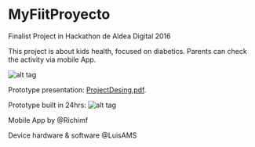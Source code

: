 # MyFiitProyecto
Finalist Project in Hackathon de Aldea Digital 2016

This project is about kids health, focused on diabetics.
Parents can check the activity via mobile App.

![alt tag](https://github.com/richimf/MyFiitProyecto/blob/master/Screen%20Shot%202017-02-23%20at%2012.16.06%20PM.png)

Prototype presentation:
[ProjectDesing.pdf](https://github.com/richimf/MyFiitProyecto/blob/master/App%20Diseno.pdf).

Prototype built in 24hrs:
![alt tag](https://github.com/richimf/MyFiitProyecto/blob/master/fotosloquillas.png)


Mobile App by @Richimf

Device hardware & software @LuisAMS
